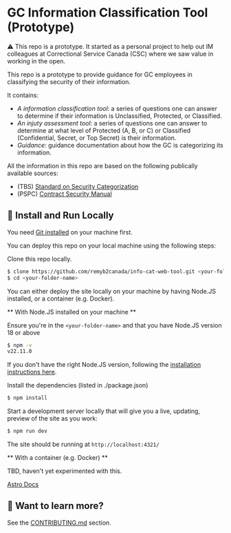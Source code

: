 # GC Information Classification Tool (Prototype)

:warning: This repo is a prototype. It started as a personal project to help out IM colleagues at Correctional Service Canada (CSC) where we saw value in working in the open.

This repo is a prototype to provide guidance for GC employees in classifying the security of their information. 

It contains:
* *A information classification tool*: a series of questions one can answer to determine if their information is Unclassified, Protected, or Classified.
* *An injuty assessment tool*: a series of questions one can answer to determine at what level of Protected (A, B, or C) or Classified (Confidential, Secret, or Top Secret) is their information.
* *Guidance*: guidance documentation about how the GC is categorizing its information.

All the information in this repo are based on the following publically available sources:

* (TBS) [Standard on Security Categorization](https://www.tbs-sct.canada.ca/pol/doc-eng.aspx?id=32614)
* (PSPC) [Contract Security Manual](https://www.tpsgc-pwgsc.gc.ca/esc-src/msc-csm/index-eng.html)

## :floppy_disk: Install and Run Locally

You need [Git installed](https://git-scm.com/downloads) on your machine first.

You can deploy this repo on your local machine using the following steps:

Clone this repo locally.

```bash
$ clone https://github.com/remyb2canada/info-cat-web-tool.git <your-folder-name>
$ cd <your-folder-name>
```

You can either deploy the site locally on your machine by having Node.JS installed, or a container (e.g. Docker).

** With Node.JS installed on your machine **

Ensure you're in the ```<your-folder-name>``` and that you have Node.JS version 18 or above

```bash
$ npm -v
v22.11.0
```

If you don't have the right Node.JS version, following the [installation instructions here](https://nodejs.org/en/learn/getting-started/how-to-install-nodejs).

Install the dependencies (listed in ./package.json)

```bash
$ npm install
```

Start a development server locally that will give you a live, updating, preview of the site as you work:

```bash
$ npm run dev
```

The site should be running at ```http://localhost:4321/```

** With a container (e.g. Docker) **

TBD, haven't yet experimented with this.

[Astro Docs](https://docs.astro.build/en/recipes/docker/)

## 👀 Want to learn more?

See the [CONTRIBUTING.md](CONTRIBUTING.md) section. 
